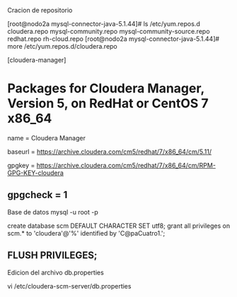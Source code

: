 Cracion de repositorio

[root@nodo2a mysql-connector-java-5.1.44]# ls /etc/yum.repos.d
cloudera.repo  mysql-community.repo  mysql-community-source.repo  redhat.repo  rh-cloud.repo
[root@nodo2a mysql-connector-java-5.1.44]# more /etc/yum.repos.d/cloudera.repo

[cloudera-manager]
# Packages for Cloudera Manager, Version 5, on RedHat or CentOS 7 x86_64
name = Cloudera Manager

baseurl = https://archive.cloudera.com/cm5/redhat/7/x86_64/cm/5.11/

gpgkey = https://archive.cloudera.com/cm5/redhat/7/x86_64/cm/RPM-GPG-KEY-cloudera

gpgcheck = 1
------------------------------------------------------------------------------------------

Base de datos
mysql -u root -p

create database scm DEFAULT CHARACTER SET utf8;
grant all privileges on scm.* to 'cloudera'@'%' identified by 'C@paCuatro1.';

FLUSH PRIVILEGES; 
------------------------------------------------------------------------------------------

Edicion del archivo db.properties

vi /etc/cloudera-scm-server/db.properties
